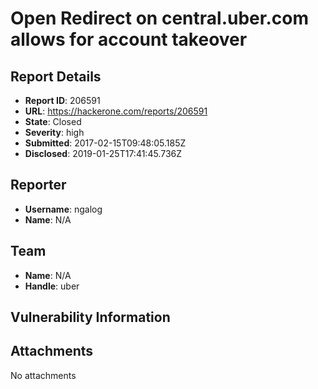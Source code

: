 # Open Redirect on central.uber.com allows for account takeover

## Report Details
- **Report ID**: 206591
- **URL**: https://hackerone.com/reports/206591
- **State**: Closed
- **Severity**: high
- **Submitted**: 2017-02-15T09:48:05.185Z
- **Disclosed**: 2019-01-25T17:41:45.736Z

## Reporter
- **Username**: ngalog
- **Name**: N/A

## Team
- **Name**: N/A
- **Handle**: uber

## Vulnerability Information


## Attachments
No attachments
